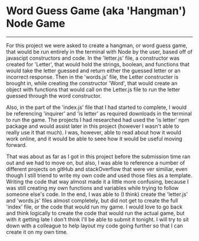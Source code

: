 # Word Guess Game (aka 'Hangman') Node Game
___

For this project we were asked to create a hangman, or word guess game, that would be run entirely in the terminal with Node by the user, based off of javascipt constructors and code.  In the 'letter.js' file, a constructor was created for 'Letter', that would hold the strings, boolean, and functions that would take the letter guessed and return either the guessed letter or an incorrect response.  Then in the 'words.js' file, the Letter constructer is brought in, while creating the constructor 'Word', that would create an object with functions that would call on the Letter.js file to run the letter guessed through the word constructor.

Also, in the part of the 'index.js' file that I had started to complete, I would be referencing 'inquirer' and 'is letter' as required downloads in the terminal to run the game.  The projects I had researched had used the 'is letter' npm package and would assist later in this project (however I wasn't able to really use it that much).  I was, however, able to read about how it would work online, and it would be able to seee how it would be useful moving forward. 

That was about as far as I got in this project before the submission time ran out and we had to move on, but also, I was able to reference a number of different projects on gitHub and stackOverflow that were ver similiar, even though I still triend to write my own code and used those files as a template.  Writing the code that way almost made it a little more confusing, because I was still creating my own functions and variables while trying to follow someone else's code.  In the end, I was able to (I think) create the 'letter.js' and 'words.js' files almost completely, but did not get to create the full 'index' file, or the code that would run my game.  I would love to go back and think logically to create the code that would run the actual game, but with it getting late I don't think I'll be able to submit it tonight.  I will try to sit down with a colleague to help layout my code going further so that I can create it on my own time.
